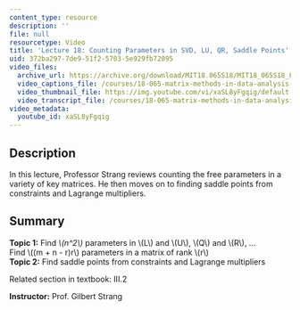 ```yaml
---
content_type: resource
description: ''
file: null
resourcetype: Video
title: 'Lecture 18: Counting Parameters in SVD, LU, QR, Saddle Points'
uid: 372ba297-7de9-51f2-5703-5e929fb72095
video_files:
  archive_url: https://archive.org/download/MIT18.065S18/MIT18_065S18_Lecture18_300k.mp4
  video_captions_file: /courses/18-065-matrix-methods-in-data-analysis-signal-processing-and-machine-learning-spring-2018/6820501a14615c2299bedafa0a7093de_xaSL8yFgqig.vtt
  video_thumbnail_file: https://img.youtube.com/vi/xaSL8yFgqig/default.jpg
  video_transcript_file: /courses/18-065-matrix-methods-in-data-analysis-signal-processing-and-machine-learning-spring-2018/ade37003589b2c2d0030ea38cea605b0_xaSL8yFgqig.pdf
video_metadata:
  youtube_id: xaSL8yFgqig
---
```


Description
-----------

In this lecture, Professor Strang reviews counting the free parameters in a variety of key matrices. He then moves on to finding saddle points from constraints and Lagrange multipliers.

Summary
-------

**Topic 1:** Find _\\(n^2\\)_ parameters in \\(L\\) and \\(U\\), \\(Q\\) and \\(R\\), ...  
Find \\((m + n - r)r\\) parameters in a matrix of rank \\(r\\)  
**Topic 2:** Find saddle points from constraints and Lagrange multipliers

Related section in textbook: III.2

**Instructor:** Prof. Gilbert Strang